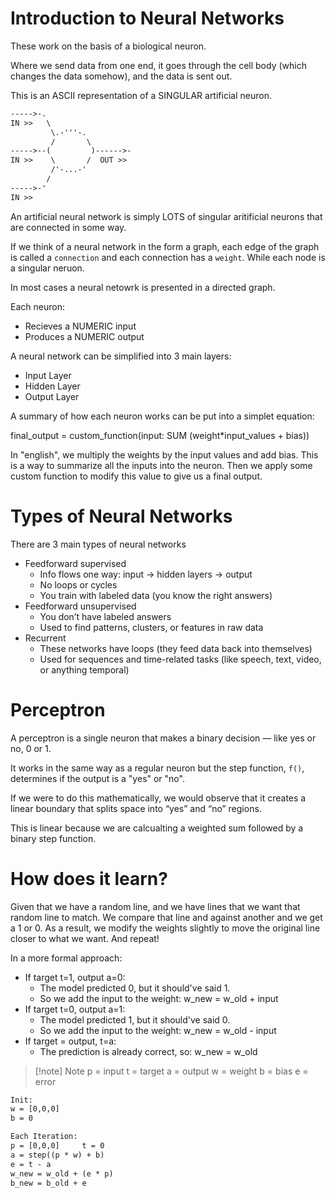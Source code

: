 # Introduction to Neural Networks

These work on the basis of a biological neuron.

Where we send data from one end, it goes through the cell body (which changes
the data somehow), and the data is sent out.

This is an ASCII representation of a SINGULAR artificial neuron.

```txt
----->-.
IN >>   \    
         \.-'''-.
         /       \
----->--(         )------>-
IN >>    \       /  OUT >>
         /'-...-'
        /
----->-'
IN >>
```

An artificial neural network is simply LOTS of singular aritificial neurons
that are connected in some way.

If we think of a neural network in the form a graph, each edge of the graph
is called a `connection` and each connection has a `weight`. While each node
is a singular neruon.

In most cases a neural netowrk is presented in a directed graph.

Each neuron:
- Recieves a NUMERIC input
- Produces a NUMERIC output

A neural network can be simplified into 3 main layers:
- Input Layer
- Hidden Layer
- Output Layer

A summary of how each neuron works can be put into a simplet equation:

final_output = custom_function(input: SUM (weight*input_values + bias))

In "english", we multiply the weights by the input values and add bias. This
is a way to summarize all the inputs into the neuron. Then we apply some 
custom function to modify this value to give us a final output.

# Types of Neural Networks

There are 3 main types of neural networks
- Feedforward supervised
    - Info flows one way: input → hidden layers → output
    - No loops or cycles
    - You train with labeled data (you know the right answers)
- Feedforward unsupervised
    - You don’t have labeled answers
    - Used to find patterns, clusters, or features in raw data
- Recurrent
    - These networks have loops (they feed data back into themselves)
    - Used for sequences and time-related tasks (like speech, text, video, 
      or anything temporal)

# Perceptron

A perceptron is a single neuron that makes a binary decision — like yes 
or no, 0 or 1.

It works in the same way as a regular neuron but the step function, `f()`, 
determines if the output is a "yes" or "no".

If we were to do this mathematically, we would observe that it creates a 
linear boundary that splits space into “yes” and “no” regions.

This is linear because we are calcualting a weighted sum followed by a binary 
step function. 

# How does it learn?

Given that we have a random line, and we have lines that we want that random 
line to match. We compare that line and against another and we get a 1 or 0. 
As a result, we modify the weights slightly to move the original line closer 
to what we want. And repeat!

In a more formal approach:
- If target t=1, output a=0:
    - The model predicted 0, but it should've said 1.
    - So we add the input to the weight:
        w_new = w_old + input
- If target t=0, output a=1:
    - The model predicted 1, but it should've said 0.
    - So we add the input to the weight:
        w_new = w_old - input
- If target = output, t=a:
    - The prediction is already correct, so:
        w_new = w_old

> [!note] Note
> p = input
> t = target
> a = output
> w = weight
> b = bias
> e = error

```txt
Init:
w = [0,0,0]
b = 0

Each Iteration:
p = [0,0,0]     t = 0
a = step((p * w) + b)
e = t - a
w_new = w_old + (e * p)
b_new = b_old + e
```
